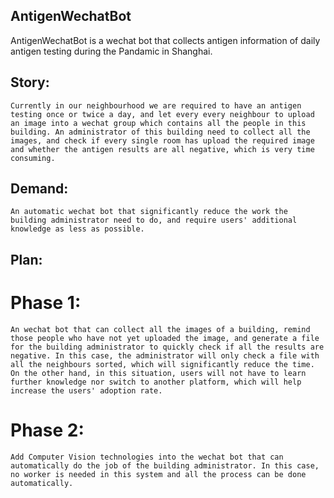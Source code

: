 ## AntigenWechatBot
AntigenWechatBot is a wechat bot that collects antigen information of daily antigen testing during the Pandamic in Shanghai.

## Story:
    Currently in our neighbourhood we are required to have an antigen testing once or twice a day, and let every every neighbour to upload an image into a wechat group which contains all the people in this building. An administrator of this building need to collect all the images, and check if every single room has upload the required image and whether the antigen results are all negative, which is very time consuming.
    
## Demand:
    An automatic wechat bot that significantly reduce the work the building administrator need to do, and require users' additional knowledge as less as possible.

## Plan:
# Phase 1:
    An wechat bot that can collect all the images of a building, remind those people who have not yet uploaded the image, and generate a file for the building administrator to quickly check if all the results are negative. In this case, the administrator will only check a file with all the neighbours sorted, which will significantly reduce the time. On the other hand, in this situation, users will not have to learn further knowledge nor switch to another platform, which will help increase the users' adoption rate.
    
# Phase 2:
    Add Computer Vision technologies into the wechat bot that can automatically do the job of the building administrator. In this case, no worker is needed in this system and all the process can be done automatically.
